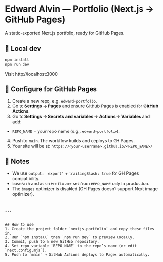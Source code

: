 # Edward Alvin — Portfolio (Next.js → GitHub Pages)

A static-exported Next.js portfolio, ready for GitHub Pages.

## 🚀 Local dev

```bash
npm install
npm run dev
```

Visit http://localhost:3000

## 🔧 Configure for GitHub Pages

1. Create a new repo, e.g. `edward-portfolio`.
2. Go to **Settings → Pages** and ensure GitHub Pages is enabled for **GitHub Actions**.
3. Go to **Settings → Secrets and variables → Actions → Variables** and add:

- `REPO_NAME` = your repo name (e.g., `edward-portfolio`).

4. Push to `main`. The workflow builds and deploys to GH Pages.
5. Your site will be at: `https://<your-username>.github.io/<REPO_NAME>/`

## 🧩 Notes

- We use `output: 'export'` + `trailingSlash: true` for GH Pages compatibility.
- `basePath` and `assetPrefix` are set from `REPO_NAME` only in production.
- The `images` optimizer is disabled (GH Pages doesn’t support Next image optimizer).

```


---


## How to use
1. Create the project folder `nextjs-portfolio` and copy these files in.
2. Run `npm install` then `npm run dev` to preview locally.
3. Commit, push to a new GitHub repository.
4. Set repo variable `REPO_NAME` to the repo’s name (or edit `next.config.mjs`).
5. Push to `main` → GitHub Actions deploys to Pages automatically.
```
